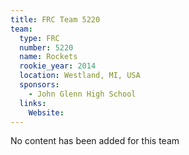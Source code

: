 ```yaml
---
title: FRC Team 5220
team:
  type: FRC
  number: 5220
  name: Rockets
  rookie_year: 2014
  location: Westland, MI, USA
  sponsors:
    - John Glenn High School
  links:
    Website: 
---
```

No content has been added for this team